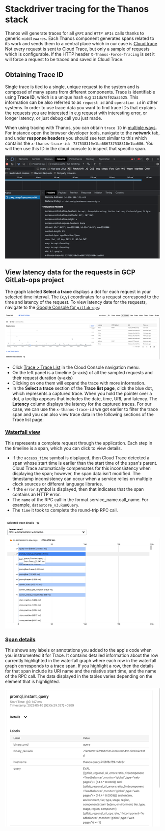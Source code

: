 # Stackdriver tracing for the Thanos stack

Thanos will generate traces for all `gRPC` and `HTTP APIs` calls thanks to generic `middlewares`. Each Thanos component generates spans related to its work and sends them to a central place which in our case is [Cloud trace](https://cloud.google.com/trace/). Not every request is sent to Cloud Trace, but only a sample of requests which is configurable. If the HTTP header `X-Thanos-Force-Tracing` is set it will force a request to be traced and saved in Cloud Trace.

## Obtaining Trace ID

Single trace is tied to a single, unique request to the system and is composed of many spans from different components. Trace is identifiable using **Trace ID**, which is a unique hash e.g `131da78f02aa3525`. This information can be also referred to as `request id` and `operation id` in other systems. In order to use trace data you want to find trace IDs that explains the requests you are interested in e.g request with interesting error, or longer latency, or just debug call you just made.

When using tracing with Thanos, you can obtain `trace ID` in [multiple ways](https://thanos.io/tip/thanos/tracing.md/#obtaining-trace-id). For instance open the browser developer tools, navigate to the **network** tab, and under **response headers** you should see text similar to this which contains the `x-thanos-trace-id: 737538310e1ba686737538310e1ba686`. You will then use this ID in the cloud console to inspect that specific span.

![image trace-id-network-tab](./img/trace-id-network-tab.png)

## View latency data for the requests in GCP GitLab-ops project

The graph labeled **Select a trace** displays a dot for each request in your selected time interval. The (x,y) coordinates for a request correspond to the time and latency of the request. To view latency date for the requests, navigate to the [Google Console for `gitlab-ops`](https://console.cloud.google.com/traces/list?project=gitlab-ops):

![image trace-list](./img/trace-list.png)

* Click [Trace > Trace List]((https://console.cloud.google.com/traces/list?project=gitlab-ops)) in the Cloud Console navigation menu.
* On the left panel is a timeline (x-axis) of all the sampled requests and their request duration (y-axis)
* Clicking on one them will expand the trace with more information.
* In the **Select a trace** section of the **Trace list page**, click the blue dot, which represents a captured trace. When you hold the pointer over a dot, a tooltip appears that includes the date, time, URI, and latency. The **Latency** column displays the latency for the captured traces. For our case, we can use the `x-thanos-trace-id` we got earlier to filter the trace span and you can also view trace data in the following sections of the Trace list page:

### [Waterfall view](https://cloud.google.com/trace/docs/viewing-details)


This represents a complete request through the application. Each step in the timeline is a span, which you can click to view details.

* If the `access_time` symbol is displayed, then Cloud Trace detected a span whose start time is earlier than the start time of the span's parent. Cloud Trace automatically compensates for this inconsistency when displaying the span; however, the span data isn't modified. The timestamp inconsistency can occur when a service relies on multiple clock sources or different language libraries.
* If the `error` symbol is displayed, then that indicates that the span contains an HTTP error.
* The `name` of the RPC call in the format service_name.call_name. For example, `datastore_v3.RunQuery`.
* The `time` it took to complete the round-trip RPC call.

![image waterfall-view](./img/waterfall-view.png)

### [Span details](https://cloud.google.com/trace/docs/viewing-details)

This shows any labels or annotations you added to the app's code when you instrumented it for Trace. It contains detailed information about the row currently highlighted in the waterfall graph where each row in the waterfall graph corresponds to a trace span. If you highlight a row, then the details for that span include its URI name and the relative start time, and the name of the RPC call. The data displayed in the tables varies depending on the element that is highlighted.

![image span-details](./img/span-details.png)